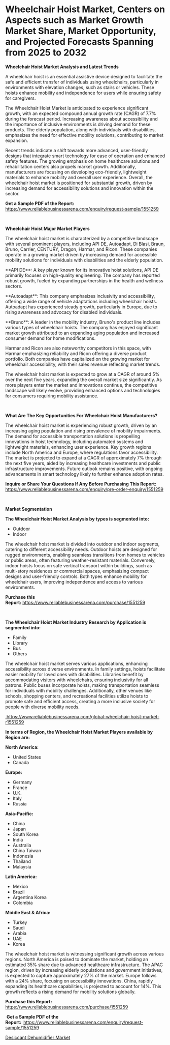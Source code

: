 <p><h1>Wheelchair Hoist Market, Centers on Aspects such as Market Growth Market Share, Market Opportunity, and Projected Forecasts Spanning from 2025 to 2032</h1></p><p><strong>Wheelchair Hoist Market Analysis and Latest Trends</strong></p>
<p><p>A wheelchair hoist is an essential assistive device designed to facilitate the safe and efficient transfer of individuals using wheelchairs, particularly in environments with elevation changes, such as stairs or vehicles. These hoists enhance mobility and independence for users while ensuring safety for caregivers.</p><p>The Wheelchair Hoist Market is anticipated to experience significant growth, with an expected compound annual growth rate (CAGR) of 7.7% during the forecast period. Increasing awareness about accessibility and the importance of inclusive environments is driving demand for these products. The elderly population, along with individuals with disabilities, emphasizes the need for effective mobility solutions, contributing to market expansion.</p><p>Recent trends indicate a shift towards more advanced, user-friendly designs that integrate smart technology for ease of operation and enhanced safety features. The growing emphasis on home healthcare solutions and rehabilitation centers also propels market growth. Additionally, manufacturers are focusing on developing eco-friendly, lightweight materials to enhance mobility and overall user experience. Overall, the wheelchair hoist market is positioned for substantial growth, driven by increasing demand for accessibility solutions and innovation within the sector.</p></p>
<p><strong>Get a Sample PDF of the Report:&nbsp;</strong> <a href="https://www.reliablebusinessarena.com/enquiry/request-sample/1551259?utm_campaign=2819&utm_medium=2&utm_source=Github&utm_content=ia&utm_term=08042025&utm_id=wheelchair-hoist">https://www.reliablebusinessarena.com/enquiry/request-sample/1551259</a></p>
<p>&nbsp;</p>
<p><strong>Wheelchair Hoist Major Market Players</strong></p>
<p><p>The wheelchair hoist market is characterized by a competitive landscape with several prominent players, including API DE, Autoadapt, Di Blasi, Braun, Bruno, Carrier, CENTURY, Dragon, Harmar, and Ricon. These companies operate in a growing market driven by increasing demand for accessible mobility solutions for individuals with disabilities and the elderly population.</p><p>**API DE**: A key player known for its innovative hoist solutions, API DE primarily focuses on high-quality engineering. The company has reported robust growth, fueled by expanding partnerships in the health and wellness sectors.</p><p>**Autoadapt**: This company emphasizes inclusivity and accessibility, offering a wide range of vehicle adaptations including wheelchair hoists. Autoadapt has experienced steady growth, particularly in Europe, due to rising awareness and advocacy for disabled individuals.</p><p>**Bruno**: A leader in the mobility industry, Bruno's product line includes various types of wheelchair hoists. The company has enjoyed significant market growth attributed to an expanding aging population and increased consumer demand for home modifications.</p><p>Harmar and Ricon are also noteworthy competitors in this space, with Harmar emphasizing reliability and Ricon offering a diverse product portfolio. Both companies have capitalized on the growing market for wheelchair accessibility, with their sales revenue reflecting market trends.</p><p>The wheelchair hoist market is expected to grow at a CAGR of around 5% over the next five years, expanding the overall market size significantly. As more players enter the market and innovations continue, the competitive landscape will likely evolve, providing enhanced options and technologies for consumers requiring mobility assistance.</p></p>
<p>&nbsp;</p>
<p><strong>What Are The Key Opportunities For Wheelchair Hoist Manufacturers?</strong></p>
<p><p>The wheelchair hoist market is experiencing robust growth, driven by an increasing aging population and rising prevalence of mobility impairments. The demand for accessible transportation solutions is propelling innovations in hoist technology, including automated systems and lightweight materials, enhancing user experience. Key growth regions include North America and Europe, where regulations favor accessibility. The market is projected to expand at a CAGR of approximately 7% through the next five years, aided by increasing healthcare investments and public infrastructure improvements. Future outlook remains positive, with ongoing advancements in smart technology likely to further enhance adoption rates.</p></p>
<p><strong>Inquire or Share Your Questions If Any Before Purchasing This Report:</strong> <a href="https://www.reliablebusinessarena.com/enquiry/pre-order-enquiry/1551259?utm_campaign=2819&utm_medium=2&utm_source=Github&utm_content=ia&utm_term=08042025&utm_id=wheelchair-hoist">https://www.reliablebusinessarena.com/enquiry/pre-order-enquiry/1551259</a></p>
<p>&nbsp;</p>
<p><strong>Market Segmentation</strong></p>
<p><strong>The Wheelchair Hoist Market Analysis by types is segmented into:</strong></p>
<p><ul><li>Outdoor</li><li>Indoor</li></ul></p>
<p><p>The wheelchair hoist market is divided into outdoor and indoor segments, catering to different accessibility needs. Outdoor hoists are designed for rugged environments, enabling seamless transitions from homes to vehicles or public areas, often featuring weather-resistant materials. Conversely, indoor hoists focus on safe vertical transport within buildings, such as multi-story residences or commercial spaces, emphasizing compact designs and user-friendly controls. Both types enhance mobility for wheelchair users, improving independence and access to various environments.</p></p>
<p><strong>Purchase this Report:&nbsp;</strong><a href="https://www.reliablebusinessarena.com/purchase/1551259?utm_campaign=2819&utm_medium=2&utm_source=Github&utm_content=ia&utm_term=08042025&utm_id=wheelchair-hoist">https://www.reliablebusinessarena.com/purchase/1551259</a></p>
<p>&nbsp;</p>
<p><strong>The Wheelchair Hoist Market Industry Research by Application is segmented into:</strong></p>
<p><ul><li>Family</li><li>Library</li><li>Bus</li><li>Others</li></ul></p>
<p><p>The wheelchair hoist market serves various applications, enhancing accessibility across diverse environments. In family settings, hoists facilitate easier mobility for loved ones with disabilities. Libraries benefit by accommodating visitors with wheelchairs, ensuring inclusivity for all patrons. Public buses incorporate hoists, making transportation seamless for individuals with mobility challenges. Additionally, other venues like schools, shopping centers, and recreational facilities utilize hoists to promote safe and efficient access, creating a more inclusive society for people with diverse mobility needs.</p></p>
<p><a href="https://www.reliablebusinessarena.com/global-wheelchair-hoist-market-r1551259?utm_campaign=2819&utm_medium=2&utm_source=Github&utm_content=ia&utm_term=08042025&utm_id=wheelchair-hoist">&nbsp;https://www.reliablebusinessarena.com/global-wheelchair-hoist-market-r1551259</a></p>
<p><strong>In terms of Region, the Wheelchair Hoist Market Players available by Region are:</strong></p>
<p>
    <p> <strong> North America: </strong>
        <ul>
            <li>United States</li>
            <li>Canada</li>
        </ul>
        </p> 
    <p> <strong> Europe: </strong>
        <ul>
            <li>Germany</li>
            <li>France</li>
            <li>U.K.</li>
            <li>Italy</li>
            <li>Russia</li>
        </ul>
        </p> 
    <p> <strong> Asia-Pacific: </strong>
        <ul>
            <li>China</li>
            <li>Japan</li>
            <li>South Korea</li>
            <li>India</li>
            <li>Australia</li>
            <li>China Taiwan</li>
            <li>Indonesia</li>
            <li>Thailand</li>
            <li>Malaysia</li>
        </ul>
        </p> 
    <p> <strong> Latin America: </strong>
        <ul>
            <li>Mexico</li>
            <li>Brazil</li>
            <li>Argentina Korea</li>
            <li>Colombia</li>
        </ul>
        </p> 
    <p> <strong> Middle East & Africa: </strong>
        <ul>
            <li>Turkey</li>
            <li>Saudi</li>
            <li>Arabia</li>
            <li>UAE</li>
            <li>Korea</li>
        </ul>
    </p>
    </p>
<p><p>The wheelchair hoist market is witnessing significant growth across various regions. North America is poised to dominate the market, holding an estimated 35% share due to advanced healthcare infrastructure. The APAC region, driven by increasing elderly populations and government initiatives, is expected to capture approximately 27% of the market. Europe follows with a 24% share, focusing on accessibility innovations. China, rapidly expanding its healthcare capabilities, is projected to account for 14%. This growth reflects a rising demand for mobility solutions globally.</p></p>
<p><strong>Purchase this Report: </strong><a href="https://www.reliablebusinessarena.com/purchase/1551259?utm_campaign=2819&utm_medium=2&utm_source=Github&utm_content=ia&utm_term=08042025&utm_id=wheelchair-hoist">https://www.reliablebusinessarena.com/purchase/1551259</a></p>
<p>&nbsp;<strong>Get a Sample PDF of the Report:&nbsp;&nbsp;</strong><a href="https://www.reliablebusinessarena.com/enquiry/request-sample/1551259?utm_campaign=2819&utm_medium=2&utm_source=Github&utm_content=ia&utm_term=08042025&utm_id=wheelchair-hoist">https://www.reliablebusinessarena.com/enquiry/request-sample/1551259</a></p>
<p><strong></strong></p>
<p><p><a href="https://github.com/abantolemox08/Market-Research-Report-List-1/blob/main/desiccant-dehumidifier-market.md?utm_campaign=2819&utm_medium=2&utm_source=Github&utm_content=ia&utm_term=08042025&utm_id=wheelchair-hoist">Desiccant Dehumidifier Market</a></p></p>